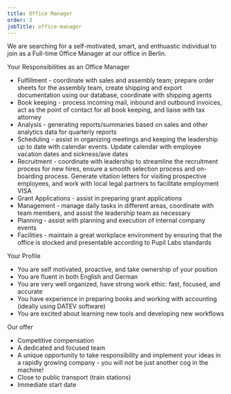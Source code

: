```yaml
---
title: Office Manager
order: 3
jobTitle: office-manager
---
```


We are searching for a self-motivated, smart, and enthuastic individual to join as a Full-time Office Manager at our office in Berlin.


Your Responsibilities as an Office Manager

  + Fulfillment - coordinate with sales and assembly team; prepare order sheets for the assembly team, create shipping and export documentation using our database, coordinate with shipping agents
  + Book keeping - process incoming mail, inbound and outbound invoices, act as the point of contact for all book keeping, and liaise with tax attorney 
  + Analysis - generating reports/summaries based on sales and other analytics data for quarterly reports
  + Scheduling - assist in organizing meetings and keeping the leadership up to date with calendar events. Update calendar with employee vacation dates and sickness/ave dates 
  + Recruitment - coordinate with leadership to streamline the recruitment process for new hires, ensure a smooth selection process and on-boarding process. Generate vitation letters for visiting prospective employees, and work with local legal partners to facilitate employment VISA
  + Grant Applications - assist in preparing grant applications
  + Management - manage daily tasks in different areas, coordinate with team members, and assist the leadership team as necessary
  + Planning - assist with planning and execution of internal company events
  + Facilities - maintain a great workplace environment by ensuring that the office is stocked and presentable according to Pupil Labs standards


Your Profile

  + You are self motivated, proactive, and take ownership of your position
  + You are fluent in both English and German
  + You are very well organized, have strong work ethic: fast, focused, and accurate 
  + You have experience in preparing books and working with accounting (ideally using DATEV software) 
  + You are excited about learning new tools and developing new workflows


Our offer

  + Competitive compensation
  + A dedicated and focused team
  + A unique opportunity to take responsibility and implement your ideas in a rapidly growing company - you will not be just another cog in the machine!
  + Close to public transport (train stations)
  + Immediate start date
